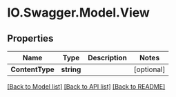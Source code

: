 # IO.Swagger.Model.View
## Properties

Name | Type | Description | Notes
------------ | ------------- | ------------- | -------------
**ContentType** | **string** |  | [optional] 

[[Back to Model list]](../README.md#documentation-for-models) [[Back to API list]](../README.md#documentation-for-api-endpoints) [[Back to README]](../README.md)

